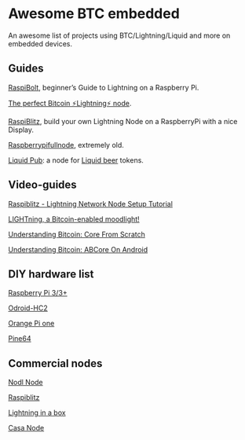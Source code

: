 # Awesome BTC embedded
An awesome list of projects using BTC/Lightning/Liquid and more on embedded devices.

## Guides
[RaspiBolt](https://stadicus.github.io/RaspiBolt/), beginner’s Guide to ️Lightning️ on a Raspberry Pi.

[The perfect Bitcoin ⚡️Lightning️⚡ node](https://medium.com/@stadicus/perfect-low-cost-%EF%B8%8Flightning%EF%B8%8F-node-4c2f42a4ff7b).

[RaspiBlitz](https://github.com/rootzoll/raspiblitz), build your own Lightning Node on a RaspberryPi with a nice Display.

[Raspberrypifullnode](http://www.raspberrypifullnode.com/), extremely old.

[Liquid Pub](https://liquid.beer/pub): a node for [Liquid beer](https://liquid.beer/) tokens.

## Video-guides
[Raspiblitz - Lightning Network Node Setup Tutorial](https://www.youtube.com/watch?v=77BBQWg1n8w)

[LIGHTning, a Bitcoin-enabled moodlight!](https://www.youtube.com/watch?v=B7Pin_ZHooI)

[Understanding Bitcoin: Core From Scratch](https://www.youtube.com/watch?v=40mdFIAEh4E&t=19951s)

[Understanding Bitcoin: ABCore On Android](https://www.youtube.com/watch?v=40mdFIAEh4E&t=22010s)

## DIY hardware list
[Raspberry Pi 3/3+](https://www.raspberrypi.org/)

[Odroid-HC2](https://www.hardkernel.com/shop/odroid-hc2-home-cloud-two/)

[Orange Pi one](http://www.orangepi.org/orangepione/)

[Pine64](https://www.pine64.org/)

## Commercial nodes
[Nodl Node](https://www.nodl.it/nodl)

[Raspiblitz](https://github.com/rootzoll/raspiblitz)

[Lightning in a box](https://lightninginabox.co/product/lightning-in-a-box/)

[Casa Node](https://store.casa/lightning-node/)
